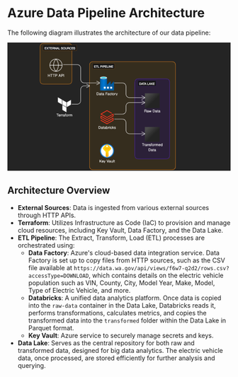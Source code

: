 # Azure Data Pipeline Architecture

The following diagram illustrates the architecture of our data pipeline:

![Data Pipeline Architecture](azure2.png)

## Architecture Overview

- **External Sources**: Data is ingested from various external sources through HTTP APIs.
- **Terraform**: Utilizes Infrastructure as Code (IaC) to provision and manage cloud resources, including Key Vault, Data Factory, and the Data Lake.
- **ETL Pipeline**: The Extract, Transform, Load (ETL) processes are orchestrated using:
  - **Data Factory**: Azure's cloud-based data integration service. Data Factory is set up to copy files from HTTP sources, such as the CSV file available at `https://data.wa.gov/api/views/f6w7-q2d2/rows.csv?accessType=DOWNLOAD`, which contains details on the electric vehicle population such as VIN, County, City, Model Year, Make, Model, Type of Electric Vehicle, and more.
  - **Databricks**: A unified data analytics platform. Once data is copied into the `raw-data` container in the Data Lake, Databricks reads it, performs transformations, calculates metrics, and copies the transformed data into the `transformed` folder within the Data Lake in Parquet format.
  - **Key Vault**: Azure service to securely manage secrets and keys.
- **Data Lake**: Serves as the central repository for both raw and transformed data, designed for big data analytics. The electric vehicle data, once processed, are stored efficiently for further analysis and querying.
